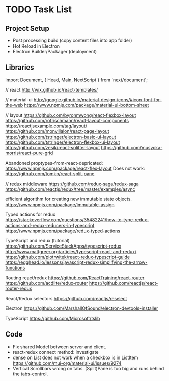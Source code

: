 # TODO Task List

## Project Setup

- Post processing build (copy content files into app folder)
- Hot Reload in Electron
- Electron Builder/Packager (deployment)

## Libraries

import Document, { Head, Main, NextScript } from 'next/document';

// react
http://wix.github.io/react-templates/

// material-ui
http://google.github.io/material-design-icons/#icon-font-for-the-web
https://www.npmjs.com/package/material-ui-bottom-sheet

// layout
https://github.com/byronmwong/react-flexbox-layout
https://github.com/rofrischmann/react-layout-components
https://reactjsexample.com/tag/layout/
https://github.com/monvillalon/react-page-layout
https://github.com/tstringer/electron-basic-ui-layout
https://github.com/tstringer/electron-flexbox-ui-layout
https://github.com/zesik/react-splitter-layout
https://github.com/musyoka-morris/react-pure-grid

Abandoned proptypes-from-react-depricated: https://www.npmjs.com/package/react-flex-layout
Does not work: https://github.com/tomkp/react-split-pane

// redux middleware
https://github.com/redux-saga/redux-saga
https://github.com/reactjs/redux/tree/master/examples/async

efficient algorithm for creating new immutable state objects.
https://www.npmjs.com/package/immutable-assign

Typed actions for redux
https://stackoverflow.com/questions/35482241/how-to-type-redux-actions-and-redux-reducers-in-typescript
https://www.npmjs.com/package/redux-typed-actions

TypeScript and redux (tutorial)
https://github.com/ServiceStackApps/typescript-redux
http://www.mattgreer.org/articles/typescript-react-and-redux/
https://github.com/piotrwitek/react-redux-typescript-guide
https://egghead.io/lessons/javascript-redux-simplifying-the-arrow-functions

Routing react/redux
https://github.com/ReactTraining/react-router
https://github.com/acdlite/redux-router
https://github.com/reactjs/react-router-redux

React/Redux selectors
https://github.com/reactjs/reselect

Electron
https://github.com/MarshallOfSound/electron-devtools-installer

TypeScript
https://github.com/Microsoft/tslib

## Code

- Fix shared Model between server and client.
- react-redux connect method: investigate
- dense on List does not work when a checkbox is in ListItem
    https://github.com/mui-org/material-ui/issues/9274
- Vertical Scrollbars wrong on tabs. (Split)Pane is too big and runs behind the tabs-control.